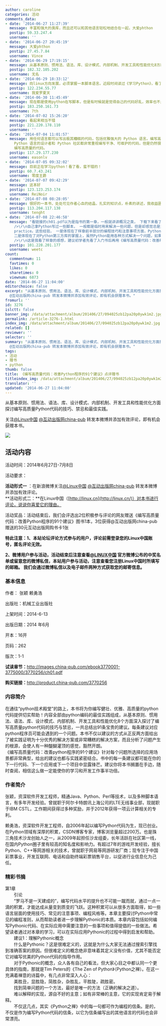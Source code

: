 ```yaml
---
author: caroline
categories: 活动
comments_data:
- date: '2014-06-27 11:27:39'
  message: 丰富和强大的类库，而且还可以和其他语言轻松地结合在一起，大爱phthon
  postip: 59.33.247.4
  username: ''
- date: '2014-06-27 20:45:19'
  message: 大爱phthon
  postip: 27.45.7.84
  username: Vince
- date: '2014-06-29 17:19:15'
  message: 从基本原则、惯用法、语法、库、设计模式、内部机制、开发工具和性能优化8方面深入探讨编写高质量Python代码的技巧、禁忌和最佳实践
  postip: 182.32.105.202
  username: 无名
- date: '2014-06-29 18:33:12'
  message: 向linux方向发展，必须掌握一本脚本语言。近段时间读过《学习Python》，看了《编写高质量代码：改善Python程序的91个建议》的目录和试读章节，觉得这是本进阶的书，帮助我们尽快提升python的水平，很期待！
  postip: 122.234.55.77
  username: 我爱罗夏天
- date: '2014-06-30 11:45:49'
  message: 现在都是使用python在写脚本，但是有时候就是觉得自己的代码好乱，效率也不是很好。而且身边人都很少使用Python写比较复杂的脚本，需要指导。。。。
  postip: 183.250.161.73
  username: 7th
- date: '2014-07-02 15:26:20'
  message: 看起来相当不错
  postip: 221.220.178.110
  username: ''
- date: '2014-07-04 11:01:57'
  message: 用任何语言都可以写出极其糟糕的代码，包括优雅强大的 Python 语言。编写高质量代码的第一步是，重新考量个人或团队开发软件的整个过程。在失败或陷入麻烦的软件开发项目中，常常按违反原则的方式开发软件，开发人员关注的重点是解决问题，无论采用什么方式。在成功的软件项目中，开发人员不但要考虑如何解决手中的问题，还要考虑解决问题涉及到的过程。成功的软件开发人员会按照便于自动化的方式运行测试，这样就可以不断地证明软件工作正常。他们明白不必要的复杂性的危害。他们严格地遵守自己的方法，在每个阶段都进行认真的复查，寻找重构的机会。他们经常思考如何确保其软件是可测试、可读且可维护的。尽管
    Python 语言的设计者和 Python 社区都非常重视编写干净、可维护的代码，但是仍然很容易出现相反的局面。而本书正是探讨这个问题，讨论如何用 Python
    编写高质量的代码。
  postip: 117.29.177.230
  username: easonlv
- date: '2014-07-05 09:32:02'
  message: 目前正在学习python！看了看，蛮不错的！
  postip: 60.7.43.241
  username: 零度王爵
- date: '2014-07-07 09:42:29'
  message: 这本好
  postip: 123.123.253.174
  username: ReiNoir
- date: '2014-07-08 08:28:05'
  message: 很好的一本书，处处可见作者心血的结晶，扎实的知识点，朴素的讲述，我收益匪浅。这本书可用作工作之余从另外一个角度提升自己技能水平的一本好书。O(∩_∩)O~
  postip: 113.204.117.138
  username: tenght
- date: '2014-07-08 22:46:58'
  message: "看链接的ch01.pdf以为是指书的第一章，一般就讲讲概况之类， 下载下来看了才发现是其中的章节， 并且仅仅几页也是干货满满的样子。 <br
    />\r\n自己拿Python写过一些脚本， 一般都是临时用来解决一些问题，但是却感觉总是深入不了。 看了这本书的样章之后想起了《编程珠玑》这本书， 因为作者是一直使用Python工作在第一线，总结出来的东西都可谓是Python编程的best
    practice。这些经验， 一是体现在了样章前半部分的编程技巧和注意事项方面，Python可能过于灵活了，各种方法和函数对入门者来说又容易混淆，作者的总结无疑会让刚入门的人少走不少弯路；
    二是体现在了对Python第三方库的掌握上，虽然Python能用各种方式解决一个问题，如果基于标准库去实现的话也许会非常繁琐， 但是能有优秀的第三方库支持则会轻松好多，作者建议的有几个库没听说过，有种眼前一亮的感觉。<br
    />\r\n这是我看了样章的感想，建议初学者先看了入门书后再用《编写高质量代码：改善Python程序的91个建议》来进一步深入了解Python语言，一定会事半功倍。"
  postip: 101.228.201.177
  username: weetc
count:
  commentnum: 11
  favtimes: 0
  likes: 0
  sharetimes: 0
  viewnum: 6873
date: '2014-06-27 11:04:00'
editorchoice: false
excerpt: "从基本原则、惯用法、语法、库、设计模式、内部机制、开发工具和性能优化方面探讨编写高质量Python代码的技巧、禁忌和最佳实践。\r\n关注@Linux中国
  @互动出版网china-pub 转发本微博并添加有效评论，即有机会获赠本书。"
fromurl: ''
id: 3276
islctt: false
banner_img: /data/attachment/album/201406/27/094025zb12pa20p0ywk1m2.jpg
permalink: /article-3276-1.html
index_img: /data/attachment/album/201406/27/094025zb12pa20p0ywk1m2.jpg
related: []
reviewer: ''
selector: ''
summary: "从基本原则、惯用法、语法、库、设计模式、内部机制、开发工具和性能优化方面探讨编写高质量Python代码的技巧、禁忌和最佳实践。\r\n关注@Linux中国
  @互动出版网china-pub 转发本微博并添加有效评论，即有机会获赠本书。"
tags:
- 活动
- 赠书
- python
thumb: false
title: 《编写高质量代码：改善Python程序的91个建议》点评赠书
titleindex_img: /data/attachment/album/201406/27/094025zb12pa20p0ywk1m2.jpg
translator: ''
updated: '2014-06-27 11:04:00'
---
```


从基本原则、惯用法、语法、库、设计模式、内部机制、开发工具和性能优化方面探讨编写高质量Python代码的技巧、禁忌和最佳实践。


关注[@Linux中国](http://weibo.com/linuxcn) [@互动出版网china-pub](http://weibo.com/chinapub2011) 转发本微博并添加有效评论，即有机会获赠本书。


![](/data/attachment/album/201406/27/094025zb12pa20p0ywk1m2.jpg)


**活动内容**
--------


活动时间：2014年6月27日-7月8日


活动要求：


**活动形式一** ：在新浪微博关注[@Linux中国](http://weibo.com/linuxcn) [@互动出版网china-pub](http://weibo.com/chinapub2011) 转发本微博并添加有效评论。  
**活动形式二：**在Linux中国（[http://linux.cn](http://linux.cn/)）对本书进行评论，说说你喜爱它的理由。 


活动奖品：活动结束后，我们会评选出2位积极参与评论的网友赠送《编写高质量代码：改善Python程序的91个建议》图书1本，3位获得@互动出版网china-pub 赠送的30元互动出版网购书卡1张


**特此注意：1、本站论坛评论方式参与的用户，评论前需登录您的Linux中国账号，匿名评论无效。**


 **2、微博用户参与活动，活动结束后注意查看[@LINUX中国](http://linux.cn/home.php?mod=space&uid=16101) 官方微博公布的中奖名单或留意您的微博私信，本站用户参与活动，注意查看您注册Linux中国时所填写的邮箱。 我们会通过微博私信以及电子邮件两种方式获取您的邮寄信息。**


### 基本信息


作者： 张颖 赖勇浩 


出版社：机械工业出版社


上架时间：2014-6-13


出版日期：2014 年6月


开本：16开


页码：262


版次：1-1


**试读章节：**<http://images.china-pub.com/ebook3770001-3775000/3770256/ch01.pdf>


**购买链接：**<http://product.china-pub.com/3770256>


 


### 内容简介


 在通往“python技术殿堂”的路上，本书将为你编写健壮、优雅、高质量的python代码提供切实帮助！内容全部由python编码的最佳实践组成，从基本原则、惯用法、语法、库、设计模式、内部机制、开发工具和性能优化8个方面深入探讨了编写高质量python代码的技巧与禁忌，一共总结出91条宝贵的建议。每条建议对应python程序员可能会遇到的一个问题。本书不仅以建议的方式从正反两方面给出了被实践证明为十分优秀的解决方案或非常糟糕的解决方案，而且分析了问题产生的根源，会使人有一种醍醐灌顶的感觉，豁然开朗。  
《编写高质量代码：改善python程序的91个建议》针对每个问题所选择的应用场景都非常典型，给出的建议也都与实践紧密结合。书中的每一条建议都可能在你的下一行代码、下一个应用或下一个项目中显露锋芒。建议你将本书搁置在手边，随时查阅，相信这么做一定能使你的学习和开发工作事半功倍。 


### 作者简介


 张颖，资深软件开发工程师，精通Java、Python、Perl等技术，以及多种脚本语言，有多年开发经验。曾就职于阿尔卡特朗讯上海公司的LTE无线事业部，现就职于IBM CSTL，工作期间获得过多种奖励，并于2012年获得一项云计算相关的专利。 


  
 赖勇浩，资深软件开发工程师，自2006年起以编写Python代码为生，现已创业。在Python领域有深厚的积累，CSDN博客专家，博客浏览量超过200万。也是珠三角技术沙龙创始人之一，从2009年起担任沙龙组委，长年活跃在社区第一线，在国内Python圈子里有较高的知名度和影响力。有超过7年的游戏开发经验，擅长Python、C++等网游相关的技术，曾就职于网易等网游研发厂商；现专注于中国彩票事业，开发互联网、电话和自助终端彩票销售平台，以促进行业信息化为己任。 


### 精彩书摘


第1章   
　　引论   
　　“罗马不是一天建成的”，编写代码水平的提升也不可能一蹴而就，通过一点一滴的积累，才能达成从量变到质变的飞跃。这种积累可以从很多方面取得，如一些语言层面的使用技巧、常见的注意事项、编程风格等。本章主要探讨Python中常见的编程准则，从而帮助读者进一步理解Pythonic的本质。本章内容包括如何编写Pythonic代码、在实际应用中需要注意的一些事项和值得提倡的一些做法。希望读者通过对本章的学习，可以在实际应用Pythonic的过程中得到启发和帮助。   
　　建议1：理解Pythonic概念   
　　什么是Pythonic？这是很难定义的，这就是为什么大家无法通过搜索引擎找到准确答案的原因。但很难定义的概念绝非意味着其定义没有价值，尤其不能否定它对编写优美的Python代码的指导作用。   
　　对于Pythonic的概念，众人各有自己的看法，但大家心目之中都认同一个更具体的指南，那就是Tim Peters的《The Zen of Python》（Python之禅）。在这一充满着禅意的诗篇中，有几点非常深入人心：   
　　美胜丑，显胜隐，简胜杂，杂胜乱，平胜陡，疏胜密。   
　　找到简单问题的一个方法，最好是唯一的方法（正确的解决之道）。   
　　难以解释的实现，源自不好的主意；如有非常棒的主意，它的实现肯定易于解释。   
　　不仅这几点，其实《Python之禅》中的每一句都可作为编程的信条。是的，不仅是作为编写Python代码的信条，以它为信条编写出的其他语言的代码也会非常漂亮。